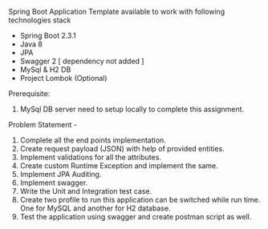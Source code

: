 
Spring Boot Application Template available  to work with following technologies stack

-	Spring Boot 2.3.1
-	Java 8
-	JPA
-	Swagger 2 [ dependency not added ]
-	MySql & H2 DB
-	Project Lombok (Optional)

Prerequisite: 

1.	MySql DB server need to setup locally to complete this assignment. 


Problem Statement -
 
1.	Complete all the end points implementation.
2.	Create request payload (JSON) with help of provided entities. 
3.	Implement validations for all the attributes.
4.	Create custom Runtime Exception and implement the same.
5.	Implement JPA Auditing.
6.	Implement swagger.
7.	Write the Unit and Integration test case.
8.	Create two profile to run this application can be switched while run time. One for MySQL and another for H2 database.
9.	Test the application using swagger and create postman script as well.

